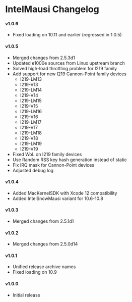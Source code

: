 IntelMausi Changelog
====================
#### v1.0.6
- Fixed loading on 10.11 and earlier (regressed in 1.0.5)

#### v1.0.5
- Merged changes from 2.5.3d1
- Updated e1000e sources from Linux upstream branch
- Solved high-load throttling problem for I219 family
- Add support for new I219 Cannon-Point family devices
    * I219-LM13
    * I219-V13
    * I219-LM14
    * I219-V14
    * I219-LM15
    * I219-V15
    * I219-LM16
    * I219-V16
    * I219-LM17
    * I219-V17
    * I219-LM18
    * I219-V18
    * I219-LM19
    * I219-V19
- Fixed WoL on I219 family devices
- Use Random RSS key hash generation instead of static
- Fix IRQ mask for Cannon-Point devices
- Adjusted debug log

#### v1.0.4
- Added MacKernelSDK with Xcode 12 compatibility
- Added IntelSnowMausi variant for 10.6-10.8

#### v1.0.3
- Merged changes from 2.5.1d1

#### v1.0.2
- Merged changes from 2.5.0d14

#### v1.0.1
- Unified release archive names
- Fixed loading on 10.9

#### v1.0.0
- Initial release
